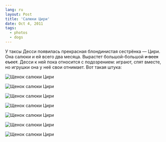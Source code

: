 ```yaml
---
lang: ru
layout: Post
title: 'Салюки Цири'
date: Oct 4, 2011
tags:
  - photos
  - dogs
---
```


У таксы Десси появилась прекрасная блондинистая сестрёнка — Цири. Она салюки и ей всего два месяца. Вырастет большой-большой ~~и всех съест~~. Десси к ней пока относится с подозрением: играют, спят вместе, но игрушки она у неё свои отнимает. Вот такая штука:

![Щенок салюки Цири](photo://922)

<!--more-->

![Щенок салюки Цири](photo://921)

![Щенок салюки Цири](photo://920)

![Щенок салюки Цири](photo://916)

![Щенок салюки Цири](photo://918)

![Щенок салюки Цири](photo://919)

![Щенок салюки Цири](photo://917)
